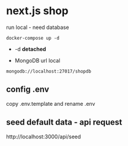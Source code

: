 # next.js shop
run local - need database
```
docker-compose up -d
```

* -d __detached__

* MongoDB url local
```
mongodb://localhost:27017/shopdb

```

## config .env 

copy .env.template  and rename .env

## seed default data - api request

http://localhost:3000/api/seed
